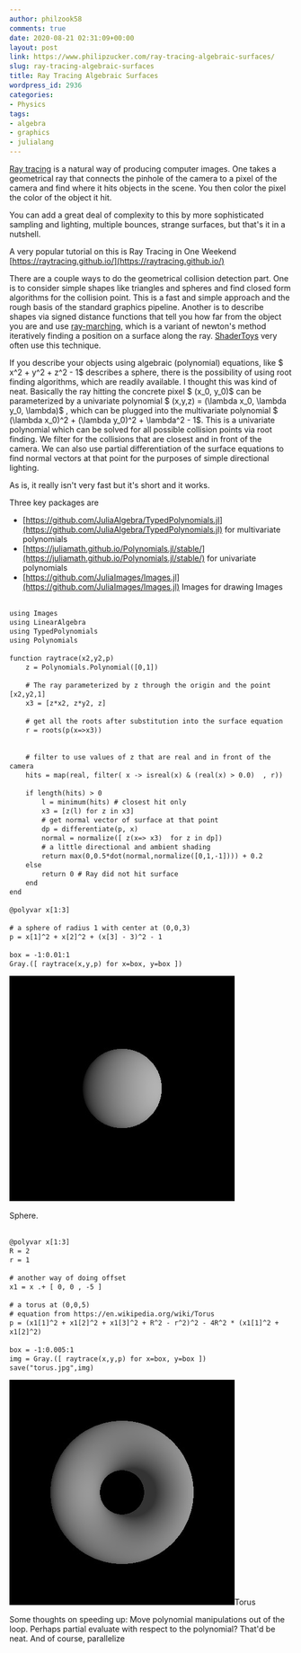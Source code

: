 ```yaml
---
author: philzook58
comments: true
date: 2020-08-21 02:31:09+00:00
layout: post
link: https://www.philipzucker.com/ray-tracing-algebraic-surfaces/
slug: ray-tracing-algebraic-surfaces
title: Ray Tracing Algebraic Surfaces
wordpress_id: 2936
categories:
- Physics
tags:
- algebra
- graphics
- julialang
---
```





[Ray tracing](https://en.wikipedia.org/wiki/Ray_tracing_(graphics)) is a natural way of producing computer images. One takes a geometrical ray that connects the pinhole of the camera to a pixel of the camera and find where it hits objects in the scene. You then color the pixel the color of the object it hit.







You can add a great deal of complexity to this by more sophisticated sampling and lighting, multiple bounces, strange surfaces, but that's it in a nutshell.







A very popular tutorial on this is Ray Tracing in One Weekend [https://raytracing.github.io/](https://raytracing.github.io/)







There are a couple ways to do the geometrical collision detection part. One is to consider simple shapes like triangles and spheres and find closed form algorithms for the collision point. This is a fast and simple approach and the rough basis of the standard graphics pipeline. Another is to describe shapes via signed distance functions that tell you how far from the object you are and use [ray-marching](https://computergraphics.stackexchange.com/questions/161/what-is-ray-marching-is-sphere-tracing-the-same-thing/163), which is a variant of newton's method iteratively finding a position on a surface along the ray. [ShaderToys](https://www.shadertoy.com/) very often use this technique.







If you describe your objects using algebraic (polynomial) equations, like $ x^2 + y^2 + z^2 - 1$ describes a sphere, there is the possibility of using root finding algorithms, which are readily available. I thought this was kind of neat. Basically the ray hitting the concrete pixel $ (x_0, y_0)$ can be parameterized by a univariate polynomial $ (x,y,z) = (\lambda x_0, \lambda y_0, \lambda)$ , which can be plugged into the multivariate polynomial $ (\lambda x_0)^2 + (\lambda y_0)^2 + \lambda^2 - 1$. This is a univariate polynomial which can be solved for all possible collision points via root finding. We filter for the collisions that are closest and in front of the camera. We can also use partial differentiation of the surface equations to find normal vectors at that point for the purposes of simple directional lighting.







As is, it really isn't very fast but it's short and it works.







Three key packages are







  * [https://github.com/JuliaAlgebra/TypedPolynomials.jl](https://github.com/JuliaAlgebra/TypedPolynomials.jl) for multivariate polynomials
  * [https://juliamath.github.io/Polynomials.jl/stable/](https://juliamath.github.io/Polynomials.jl/stable/) for univariate polynomials
  * [https://github.com/JuliaImages/Images.jl](https://github.com/JuliaImages/Images.jl) Images for drawing Images





    
    
```

using Images
using LinearAlgebra
using TypedPolynomials
using Polynomials

function raytrace(x2,y2,p)
    z = Polynomials.Polynomial([0,1])

    # The ray parameterized by z through the origin and the point [x2,y2,1] 
    x3 = [z*x2, z*y2, z]

    # get all the roots after substitution into the surface equation 
    r = roots(p(x=>x3)) 


    # filter to use values of z that are real and in front of the camera
    hits = map(real, filter( x -> isreal(x) & (real(x) > 0.0)  , r)) 

    if length(hits) > 0
        l = minimum(hits) # closest hit only
        x3 = [z(l) for z in x3]
        # get normal vector of surface at that point
        dp = differentiate(p, x) 
        normal = normalize([ z(x=> x3)  for z in dp])
        # a little directional and ambient shading
        return max(0,0.5*dot(normal,normalize([0,1,-1]))) + 0.2 
    else 
        return 0 # Ray did not hit surface
    end
end

@polyvar x[1:3]

# a sphere of radius 1 with center at (0,0,3)
p = x[1]^2 + x[2]^2 + (x[3] - 3)^2 - 1 

box = -1:0.01:1
Gray.([ raytrace(x,y,p) for x=box, y=box ])
```






![](/assets/sphere.jpg)





Sphere. 






    
    
```

@polyvar x[1:3]
R = 2
r = 1

# another way of doing offset
x1 = x .+ [ 0, 0 , -5 ] 

# a torus at (0,0,5)
# equation from https://en.wikipedia.org/wiki/Torus
p = (x1[1]^2 + x1[2]^2 + x1[3]^2 + R^2 - r^2)^2 - 4R^2 * (x1[1]^2 + x1[2]^2) 

box = -1:0.005:1
img = Gray.([ raytrace(x,y,p) for x=box, y=box ])
save("torus.jpg",img)
```






![](/assets/torus.jpg)Torus











Some thoughts on speeding up: Move polynomial manipulations out of the loop. Perhaps partial evaluate with respect to the polynomial? That'd be neat. And of course, parallelize



